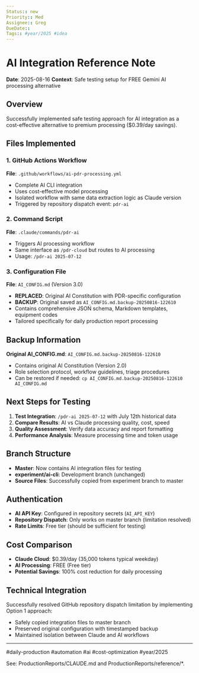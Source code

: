 ```yaml
---
Status:: new
Priority:: Med
Assignee:: Greg
DueDate:: 
Tags:: #year/2025 #idea
---
```


# AI Integration Reference Note

**Date**: 2025-08-16
**Context**: Safe testing setup for FREE Gemini AI processing alternative

## Overview

Successfully implemented safe testing approach for AI integration as a cost-effective alternative to premium processing ($0.39/day savings).

## Files Implemented

### 1. GitHub Actions Workflow
**File**: `.github/workflows/ai-pdr-processing.yml`
- Complete AI CLI integration
- Uses cost-effective model processing
- Isolated workflow with same data extraction logic as Claude version
- Triggered by repository dispatch event: `pdr-ai`

### 2. Command Script
**File**: `.claude/commands/pdr-ai`
- Triggers AI processing workflow
- Same interface as `/pdr-cloud` but routes to AI processing
- Usage: `/pdr-ai 2025-07-12`

### 3. Configuration File
**File**: `AI_CONFIG.md` (Version 3.0)
- **REPLACED**: Original AI Constitution with PDR-specific configuration
- **BACKUP**: Original saved as `AI_CONFIG.md.backup-20250816-122610`
- Contains comprehensive JSON schema, Markdown templates, equipment codes
- Tailored specifically for daily production report processing

## Backup Information

**Original AI_CONFIG.md**: `AI_CONFIG.md.backup-20250816-122610`
- Contains original AI Constitution (Version 2.0)
- Role selection protocol, workflow guidelines, triage procedures
- Can be restored if needed: `cp AI_CONFIG.md.backup-20250816-122610 AI_CONFIG.md`

## Next Steps for Testing

1. **Test Integration**: `/pdr-ai 2025-07-12` with July 12th historical data
2. **Compare Results**: AI vs Claude processing quality, cost, speed
3. **Quality Assessment**: Verify data accuracy and report formatting
4. **Performance Analysis**: Measure processing time and token usage

## Branch Structure

- **Master**: Now contains AI integration files for testing
- **experiment/ai-cli**: Development branch (unchanged)
- **Source Files**: Successfully copied from experiment branch to master

## Authentication

- **AI API Key**: Configured in repository secrets (`AI_API_KEY`)
- **Repository Dispatch**: Only works on master branch (limitation resolved)
- **Rate Limits**: Free tier (should be sufficient for testing)

## Cost Comparison

- **Claude Cloud**: $0.39/day (35,000 tokens typical weekday)
- **AI Processing**: FREE (Free tier)
- **Potential Savings**: 100% cost reduction for daily processing

## Technical Integration

Successfully resolved GitHub repository dispatch limitation by implementing Option 1 approach:
- Safely copied integration files to master branch
- Preserved original configuration with timestamped backup
- Maintained isolation between Claude and AI workflows

---

#daily-production #automation #ai #cost-optimization #year/2025

See: ProductionReports/CLAUDE.md and ProductionReports/reference/*.